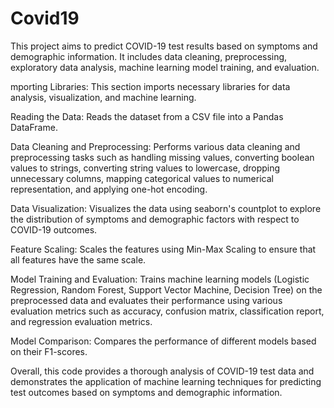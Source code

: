 # Covid19
This project aims to predict COVID-19 test results based on symptoms and demographic information. It includes data cleaning, preprocessing, exploratory data analysis, machine learning model training, and evaluation.

mporting Libraries: This section imports necessary libraries for data analysis, visualization, and machine learning.

Reading the Data: Reads the dataset from a CSV file into a Pandas DataFrame.

Data Cleaning and Preprocessing: Performs various data cleaning and preprocessing tasks such as handling missing values, converting boolean values to strings, converting string values to lowercase, dropping unnecessary columns, mapping categorical values to numerical representation, and applying one-hot encoding.

Data Visualization: Visualizes the data using seaborn's countplot to explore the distribution of symptoms and demographic factors with respect to COVID-19 outcomes.

Feature Scaling: Scales the features using Min-Max Scaling to ensure that all features have the same scale.

Model Training and Evaluation: Trains machine learning models (Logistic Regression, Random Forest, Support Vector Machine, Decision Tree) on the preprocessed data and evaluates their performance using various evaluation metrics such as accuracy, confusion matrix, classification report, and regression evaluation metrics.

Model Comparison: Compares the performance of different models based on their F1-scores.

Overall, this code provides a thorough analysis of COVID-19 test data and demonstrates the application of machine learning techniques for predicting test outcomes based on symptoms and demographic information.

